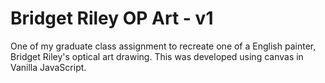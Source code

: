 # Bridget Riley OP Art - v1

One of my graduate class assignment to recreate one of a English painter, Bridget Riley's optical art drawing. This was developed using canvas in Vanilla JavaScript. 

 
